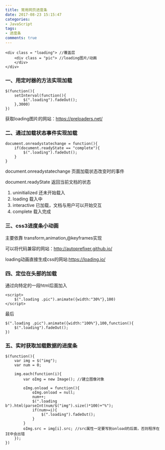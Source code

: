 ```yaml
---
title: 常用网页进度条
date: 2017-08-23 15:15:47
categories:
- JavaScript
tags:
- 进度条
comments: true
---
```


```
<div class = "loading"> //覆盖层
    <div class = "pic"> //loading图片/动画
    </div>
</div>
```

### 一、用定时器的方法实现加载

```
$(function(){
    setInterval(function(){
        $(".loading").fadeOut();
    },3000)
})
```

获取loading图片的网站：https://preloaders.net/

### 二、通过加载状态事件实现加载

```
document.onreadystatechange = function(){
    if(document.readyState == "complete"){
        $(".loading").fadeOut();
    }
}
```

document.onreadystatechange 页面加载状态改变时的事件

document.readyState 返回当前文档的状态

1. uninitialized 还未开始载入
1. loading 载入中
1. interactive 已加载，文档与用户可以开始交互
1. complete 载入完成

### 三、css3进度条小动画
主要依靠 transform,animation,@keyframes实现

可以将代码兼容的网站：http://autoprefixer.github.io/

loading动画直接生成css的网站:https://loading.io/

### 四、定位在头部的加载
通过向特定的一段html后面加入


```
<script>
    $(".loading .pic").animate({width:"30%"},100)
</script>
```

最后


```
$(".loading .pic").animate({width:"100%"},100,function(){
    $(".loading").fadeOut();
})
```

### 五、实时获取加载数据的进度条

```
$(function(){
    var img = $("img");
    var num = 0;

    img.each(function(i){
        var oImg = new Image(); //建立图像对象

        oImg.onload = function(){
            oImg.onload = null;
            num++;
            $(".loading b").html(parseInt(num/$("img").size()*100)+"%");
            if(num>=i){
                $(".loading").fadeOut();
            }
        }
        oImg.src = img[i].src; //src属性一定要写到onload的后面，否则程序在IE中会出错
    });
})
```

